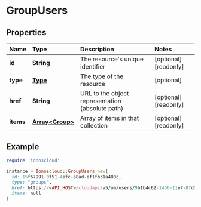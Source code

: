 # GroupUsers

## Properties

| Name | Type | Description | Notes |
| :--- | :--- | :--- | :--- |
| **id** | **String** | The resource's unique identifier | \[optional\]\[readonly\] |
| **type** | [**Type**](type.md) | The type of the resource | \[optional\] |
| **href** | **String** | URL to the object representation \(absolute path\) | \[optional\]\[readonly\] |
| **items** | [**Array&lt;Group&gt;**](group.md) | Array of items in that collection | \[optional\]\[readonly\] |

## Example

```ruby
require 'ionoscloud'

instance = Ionoscloud::GroupUsers.new(
  id: 15f67991-0f51-4efc-a8ad-ef1fb31a480c,
  type: "groups",
  href: https://<API_HOST>/cloudapi/v5/um/users/9b1b4c62-1466-11e7-87d3-d7bb7dac0087/groups,
  items: null
)
```

